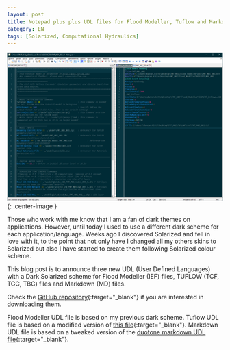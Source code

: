 ```yaml
---
layout: post
title: Notepad plus plus UDL files for Flood Modeller, Tuflow and Markdown on Solarized Dark colour scheme
category: EN
tags: [Solarized, Computational Hydraulics]
---
```


![_config.yml](/images/Posts/2020/2020-06-30_Image1.png "_config.yml"){: .center-image }

Those who work with me know that I am a fan of dark themes on applications. However, until today I used to use a different dark scheme for each application/language. Weeks ago I discovered Solarized and fell in love with it, to the point that not only have I changed all my others skins to Solarized but also I have started to create them following Solarized colour scheme.

This blog post is to announce three new UDL (User Defined Languages) with a Dark Solarized scheme for Flood Modeller (IEF) files, TUFLOW (TCF, TGC, TBC) files and Markdown (MD) files.

Check the [GitHub repository](https://github.com/RMRubert/Notepad-UDL){:target="_blank"} if you are interested in downloading them.

Flood Modeller UDL file is based on my previous dark scheme.
Tuflow UDL file is based on a modified version of [this file](https://wiki.tuflow.com/index.php?title=NotepadPlusPlus_Highlighting){:target="_blank"}.
Markdown UDL file is based on a tweaked version of the [duotone markdown UDL file](https://github.com/webketje/notepad-plus-plus-duotone-dark-theme/blob/master/userDefineLangs/userDefinedLang-markdown.xml){:target="_blank"}. 
